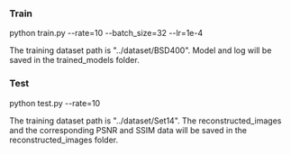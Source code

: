 ### Train
python train.py --rate=10 --batch_size=32 --lr=1e-4 

The training dataset path is "../dataset/BSD400". Model and log will be saved in the trained_models folder.
### Test
python test.py --rate=10

The training dataset path is "../dataset/Set14". The reconstructed_images and the corresponding PSNR and SSIM data will be saved in the reconstructed_images folder.

